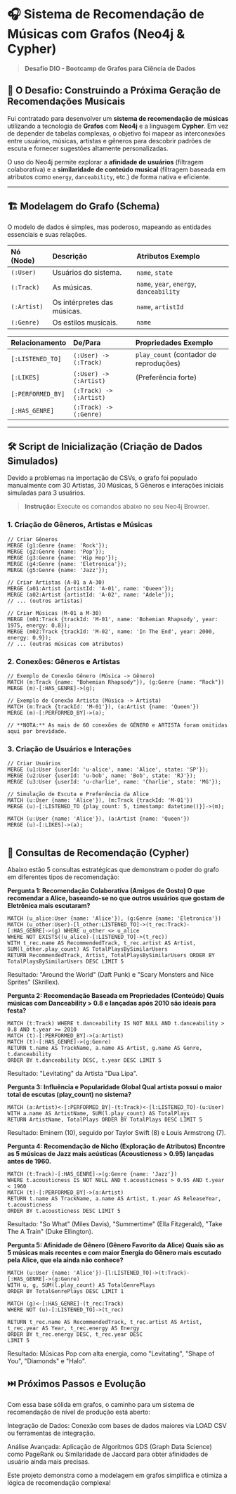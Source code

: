 # 🎧 Sistema de Recomendação de Músicas com Grafos (Neo4j & Cypher)

> **Desafio DIO - Bootcamp de Grafos para Ciência de Dados**

## 🎯 O Desafio: Construindo a Próxima Geração de Recomendações Musicais

Fui contratado para desenvolver um **sistema de recomendação de músicas** utilizando a tecnologia de **Grafos** com **Neo4j** e a linguagem **Cypher**. Em vez de depender de tabelas complexas, o objetivo foi mapear as interconexões entre usuários, músicas, artistas e gêneros para descobrir padrões de escuta e fornecer sugestões altamente personalizadas.

O uso do Neo4j permite explorar a **afinidade de usuários** (filtragem colaborativa) e a **similaridade de conteúdo musical** (filtragem baseada em atributos como `energy`, `danceability`, etc.) de forma nativa e eficiente.

---

## 🏗️ Modelagem do Grafo (Schema)

O modelo de dados é simples, mas poderoso, mapeando as entidades essenciais e suas relações.

| Nó (Node) | Descrição | Atributos Exemplo |
| :--- | :--- | :--- |
| `(:User)` | Usuários do sistema. | `name`, `state` |
| `(:Track)` | As músicas. | `name`, `year`, `energy`, `danceability` |
| `(:Artist)` | Os intérpretes das músicas. | `name`, `artistId` |
| `(:Genre)` | Os estilos musicais. | `name` |

| Relacionamento | De/Para | Propriedades Exemplo |
| :--- | :--- | :--- |
| `[:LISTENED_TO]` | `(:User) -> (:Track)` | `play_count` (contador de reproduções) |
| `[:LIKES]` | `(:User) -> (:Artist)` | (Preferência forte) |
| `[:PERFORMED_BY]` | `(:Track) -> (:Artist)` | |
| `[:HAS_GENRE]` | `(:Track) -> (:Genre)` | |

---

## 🛠️ Script de Inicialização (Criação de Dados Simulados)

Devido a problemas na importação de CSVs, o grafo foi populado manualmente com 30 Artistas, 30 Músicas, 5 Gêneros e interações iniciais simuladas para 3 usuários.

> **Instrução:** Execute os comandos abaixo no seu Neo4j Browser.

### 1. Criação de Gêneros, Artistas e Músicas

```cypher
// Criar Gêneros
MERGE (g1:Genre {name: 'Rock'});
MERGE (g2:Genre {name: 'Pop'});
MERGE (g3:Genre {name: 'Hip Hop'});
MERGE (g4:Genre {name: 'Eletronica'});
MERGE (g5:Genre {name: 'Jazz'});

// Criar Artistas (A-01 a A-30)
MERGE (a01:Artist {artistId: 'A-01', name: 'Queen'});
MERGE (a02:Artist {artistId: 'A-02', name: 'Adele'});
// ... (outros artistas)

// Criar Músicas (M-01 a M-30)
MERGE (m01:Track {trackId: 'M-01', name: 'Bohemian Rhapsody', year: 1975, energy: 0.8});
MERGE (m02:Track {trackId: 'M-02', name: 'In The End', year: 2000, energy: 0.9});
// ... (outras músicas com atributos)

```

### 2. Conexões: Gêneros e Artistas

```cypher
// Exemplo de Conexão Gênero (Música -> Gênero)
MATCH (m:Track {name: "Bohemian Rhapsody"}), (g:Genre {name: "Rock"})
MERGE (m)-[:HAS_GENRE]->(g);

// Exemplo de Conexão Artista (Música -> Artista)
MATCH (m:Track {trackId: 'M-01'}), (a:Artist {name: 'Queen'})
MERGE (m)-[:PERFORMED_BY]->(a);

// **NOTA:** As mais de 60 conexões de GÊNERO e ARTISTA foram omitidas aqui por brevidade.

```

### 3. Criação de Usuários e Interações


```cypher
// Criar Usuários
MERGE (u1:User {userId: 'u-alice', name: 'Alice', state: 'SP'});
MERGE (u2:User {userId: 'u-bob', name: 'Bob', state: 'RJ'});
MERGE (u3:User {userId: 'u-charlie', name: 'Charlie', state: 'MG'});

// Simulação de Escuta e Preferência da Alice
MATCH (u:User {name: 'Alice'}), (m:Track {trackId: 'M-01'})
MERGE (u)-[:LISTENED_TO {play_count: 5, timestamp: datetime()}]->(m);

MATCH (u:User {name: 'Alice'}), (a:Artist {name: 'Queen'})
MERGE (u)-[:LIKES]->(a);


```

## 🔎 Consultas de Recomendação (Cypher)
Abaixo estão 5 consultas estratégicas que demonstram o poder do grafo em diferentes tipos de recomendação:

**Pergunta 1: Recomendação Colaborativa (Amigos de Gosto)
O que recomendar a Alice, baseando-se no que outros usuários que gostam de Eletrônica mais escutaram?**


```cypher
MATCH (u_alice:User {name: 'Alice'}), (g:Genre {name: 'Eletronica'})
MATCH (u_other:User)-[l_other:LISTENED_TO]->(t_rec:Track)-[:HAS_GENRE]->(g) WHERE u_other <> u_alice
WHERE NOT EXISTS((u_alice)-[:LISTENED_TO]->(t_rec))
WITH t_rec.name AS RecommendedTrack, t_rec.artist AS Artist, SUM(l_other.play_count) AS TotalPlaysBySimilarUsers
RETURN RecommendedTrack, Artist, TotalPlaysBySimilarUsers ORDER BY TotalPlaysBySimilarUsers DESC LIMIT 5
```

Resultado: "Around the World" (Daft Punk) e "Scary Monsters and Nice Sprites" (Skrillex).

**Pergunta 2: Recomendação Baseada em Propriedades (Conteúdo)
Quais músicas com Danceability > 0.8 e lançadas após 2010 são ideais para festa?**


```cypher
MATCH (t:Track) WHERE t.danceability IS NOT NULL AND t.danceability > 0.8 AND t.year >= 2010
MATCH (t)-[:PERFORMED_BY]->(a:Artist)
MATCH (t)-[:HAS_GENRE]->(g:Genre)
RETURN t.name AS TrackName, a.name AS Artist, g.name AS Genre, t.danceability
ORDER BY t.danceability DESC, t.year DESC LIMIT 5

```

Resultado: "Levitating" da Artista "Dua Lipa".

**Pergunta 3: Influência e Popularidade Global
Qual artista possui o maior total de escutas (play_count) no sistema?**


```cypher
MATCH (a:Artist)<-[:PERFORMED_BY]-(t:Track)<-[l:LISTENED_TO]-(u:User)
WITH a.name AS ArtistName, SUM(l.play_count) AS TotalPlays
RETURN ArtistName, TotalPlays ORDER BY TotalPlays DESC LIMIT 5

```


Resultado: Eminem (10), seguido por Taylor Swift (8) e Louis Armstrong (7).

**Pergunta 4: Recomendação de Nicho (Exploração de Atributos)
Encontre as 5 músicas de Jazz mais acústicas (Acousticness > 0.95) lançadas antes de 1960.**


```cypher
MATCH (t:Track)-[:HAS_GENRE]->(g:Genre {name: 'Jazz'})
WHERE t.acousticness IS NOT NULL AND t.acousticness > 0.95 AND t.year < 1960
MATCH (t)-[:PERFORMED_BY]->(a:Artist)
RETURN t.name AS TrackName, a.name AS Artist, t.year AS ReleaseYear, t.acousticness
ORDER BY t.acousticness DESC LIMIT 5

```


Resultado: "So What" (Miles Davis), "Summertime" (Ella Fitzgerald), "Take The A Train" (Duke Ellington).

**Pergunta 5: Afinidade de Gênero (Gênero Favorito da Alice)
Quais são as 5 músicas mais recentes e com maior Energia do Gênero mais escutado pela Alice, que ela ainda não conhece?**


```cypher
MATCH (u:User {name: 'Alice'})-[l:LISTENED_TO]->(t:Track)-[:HAS_GENRE]->(g:Genre)
WITH u, g, SUM(l.play_count) AS TotalGenrePlays
ORDER BY TotalGenrePlays DESC LIMIT 1

MATCH (g)<-[:HAS_GENRE]-(t_rec:Track)
WHERE NOT (u)-[:LISTENED_TO]->(t_rec)

RETURN t_rec.name AS RecommendedTrack, t_rec.artist AS Artist, t_rec.year AS Year, t_rec.energy AS Energy
ORDER BY t_rec.energy DESC, t_rec.year DESC
LIMIT 5

```


Resultado: Músicas Pop com alta energia, como "Levitating", "Shape of You", "Diamonds" e "Halo".


## ⏭️ Próximos Passos e Evolução

Com essa base sólida em grafos, o caminho para um sistema de recomendação de nível de produção está aberto:

Integração de Dados: Conexão com bases de dados maiores via LOAD CSV ou ferramentas de integração.

Análise Avançada: Aplicação de Algoritmos GDS (Graph Data Science) como PageRank ou Similaridade de Jaccard para obter afinidades de usuário ainda mais precisas.

Este projeto demonstra como a modelagem em grafos simplifica e otimiza a lógica de recomendação complexa!
